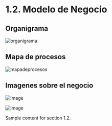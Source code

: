 # 1.2. Modelo de Negocio

## Organigrama

![organigrama](https://github.com/user-attachments/assets/d1bfc0e3-1ce0-46b4-a5c8-74cf53d55220)

## Mapa de procesos
![mapadeprocesos](https://github.com/user-attachments/assets/2e4462e6-f35e-4613-ab5b-a075af55859c)

## Imagenes sobre el negocio
![image](https://github.com/user-attachments/assets/c285a1ba-3170-4545-ae76-eff17ffa155b)

![image](https://github.com/user-attachments/assets/f4dbb765-576d-4925-84be-8b9478639e59)

Sample content for section 1.2.
